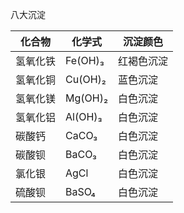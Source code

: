 八大沉淀

| 化合物       | 化学式       | 沉淀颜色 |
|--------------|--------------|----------|
| 氢氧化铁     | Fe(OH)₃      | 红褐色沉淀 |
| 氢氧化铜     | Cu(OH)₂      | 蓝色沉淀 |
| 氢氧化镁     | Mg(OH)₂      | 白色沉淀 |
| 氢氧化铝     | Al(OH)₃      | 白色沉淀 |
| 碳酸钙       | CaCO₃        | 白色沉淀 |
| 碳酸钡       | BaCO₃        | 白色沉淀 |
| 氯化银       | AgCl         | 白色沉淀 |
| 硫酸钡       | BaSO₄        | 白色沉淀 |

